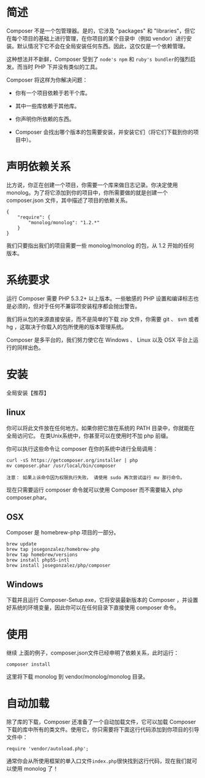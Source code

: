 # 简述

Composer 不是一个包管理器。是的，它涉及 "packages" 和 "libraries"，但它在每个项目的基础上进行管理，在你项目的某个目录中（例如 vendor）进行安装。默认情况下它不会在全局安装任何东西。因此，这仅仅是一个依赖管理。

这种想法并不新鲜，Composer 受到了 `node's npm` 和 `ruby's bundler`的强烈启发。而当时 PHP 下并没有类似的工具。

Composer 将这样为你解决问题：

*   你有一个项目依赖于若干个库。

*   其中一些库依赖于其他库。

*   你声明你所依赖的东西。

*   Composer 会找出哪个版本的包需要安装，并安装它们（将它们下载到你的项目中）。

# 声明依赖关系

比方说，你正在创建一个项目，你需要一个库来做日志记录。你决定使用 monolog。为了将它添加到你的项目中，你所需要做的就是创建一个 composer.json 文件，其中描述了项目的依赖关系。

```
{
    "require": {
        "monolog/monolog": "1.2.*"
    }
}

```

我们只要指出我们的项目需要一些 monolog/monolog 的包，从 1.2 开始的任何版本。

# 系统要求

运行 Composer 需要 PHP 5.3.2+ 以上版本。一些敏感的 PHP 设置和编译标志也是必须的，但对于任何不兼容项安装程序都会抛出警告。

我们将从包的来源直接安装，而不是简单的下载 zip 文件，你需要 git 、 svn 或者 hg ，这取决于你载入的包所使用的版本管理系统。

Composer 是多平台的，我们努力使它在 Windows 、 Linux 以及 OSX 平台上运行的同样出色。

# 安装

全局安装【推荐】

## linux

你可以将此文件放在任何地方。如果你把它放在系统的 PATH 目录中，你就能在全局访问它。 在类Unix系统中，你甚至可以在使用时不加 php 前缀。

你可以执行这些命令让 composer 在你的系统中进行全局调用：

```
curl -sS https://getcomposer.org/installer | php
mv composer.phar /usr/local/bin/composer

注意： 如果上诉命令因为权限执行失败， 请使用 sudo 再次尝试运行 mv 那行命令。

```

现在只需要运行 composer 命令就可以使用 Composer 而不需要输入 php composer.phar。

## OSX

Composer 是 homebrew-php 项目的一部分。

```
brew update
brew tap josegonzalez/homebrew-php
brew tap homebrew/versions
brew install php55-intl
brew install josegonzalez/php/composer

```

## Windows

下载并且运行 Composer-Setup.exe，它将安装最新版本的 Composer ，并设置好系统的环境变量，因此你可以在任何目录下直接使用 composer 命令。

# 使用

继续 上面的例子，composer.json文件已经申明了依赖关系，此时运行：

```
composer install

```

这里将下载 monolog 到 vendor/monolog/monolog 目录。

# 自动加载

除了库的下载，Composer 还准备了一个自动加载文件，它可以加载 Composer 下载的库中所有的类文件。使用它，你只需要将下面这行代码添加到你项目的引导文件中：

```
require 'vendor/autoload.php';

```

通常你会从所使用框架的单入口文件`index.php`很快找到这行代码，现在我们就可以使用 monolog 了！

